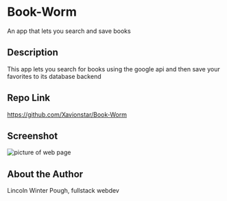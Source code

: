 # Book-Worm
An app that lets you search and save books

## Description
This app lets you search for books using the google api and then save your favorites to its database backend

## Repo Link
https://github.com/Xavionstar/Book-Worm

## Screenshot
![picture of web page](https://github.com/Xavionstar/Book-Worm/blob/server/assets/screenshot.png?raw=true)

## About the Author
Lincoln Winter Pough, fullstack webdev
